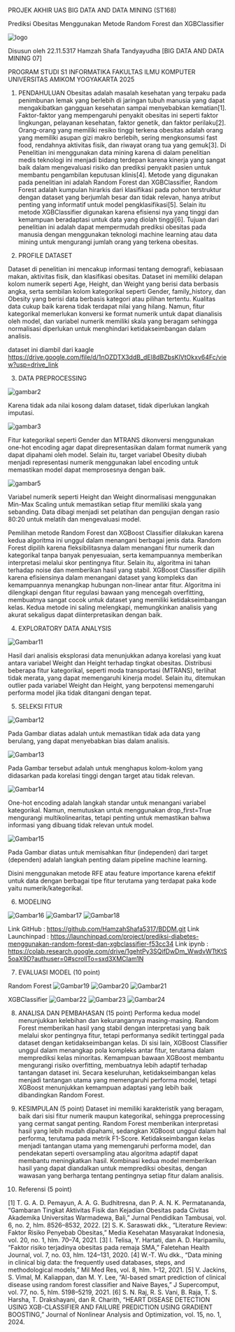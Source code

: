 PROJEK AKHIR UAS
BIG DATA AND DATA MINING (ST168)

Prediksi Obesitas Menggunakan Metode Random Forest dan XGBClassifier

![logo](1.png)


Disusun oleh
22.11.5317
Hamzah Shafa Tandyayudha
[BIG DATA AND DATA MINING 07]


PROGRAM STUDI S1 INFORMATIKA
FAKULTAS ILMU KOMPUTER
UNIVERSITAS AMIKOM YOGYAKARTA
2025



1.	PENDAHULUAN
Obesitas adalah masalah kesehatan yang terpaku pada penimbunan lemak yang berlebih di jaringan tubuh manusia yang dapat mengakibatkan gangguan kesehatan sampai menyebabkan kematian[1]. Faktor-faktor yang mempengaruhi penyakit obesitas ini seperti faktor lingkungan, pelayanan kesehatan, faktor genetik, dan faktor perilaku[2]. Orang-orang yang memiliki resiko tinggi terkena obesitas adalah orang yang memiliki asupan gizi makro berlebih, sering mengkonsumsi fast food, rendahnya aktivitas fisik, dan riwayat orang tua yang gemuk[3]. Di Penelitian ini menggunakan data mining karena di dalam penelitian medis teknologi ini menjadi bidang terdepan karena kinerja yang sangat baik dalam mengevaluasi risiko dan prediksi penyakit pasien untuk membantu pengambilan keputusan klinis[4]. 
Metode yang digunakan pada penelitian ini adalah Random Forest dan XGBClassifier, Random Forest adalah kumpulan hirarkis dari klasifikasi pada pohon terstruktur dengan dataset yang berjumlah besar dan tidak relevan, hanya atribut penting yang informatif untuk model pengklasifikasi[5]. Selain itu metode XGBClassifier digunakan karena efisiensi nya yang tinggi dan kemampuan beradaptasi untuk data yang diolah tinggi[6]. Tujuan dari penelitian ini adalah dapat mempermudah prediksi obesitas pada manusia dengan menggunakan teknologi machine learning atau data mining untuk mengurangi jumlah orang yang terkena obesitas.

2.	PROFILE DATASET 

Dataset di penelitian ini mencakup informasi tentang demografi, kebiasaan makan, aktivitas fisik, dan klasifikasi obesitas. Dataset ini memiliki delapan kolom numerik seperti Age, Height, dan Weight yang berisi data berbasis angka, serta sembilan kolom kategorikal seperti Gender, family_history, dan Obesity yang berisi data berbasis kategori atau pilihan tertentu. Kualitas data cukup baik karena tidak terdapat nilai yang hilang. Namun, fitur kategorikal memerlukan konversi ke format numerik untuk dapat dianalisis oleh model, dan variabel numerik memiliki skala yang beragam sehingga normalisasi diperlukan untuk menghindari ketidakseimbangan dalam analisis.

dataset ini diambil dari kaagle https://drive.google.com/file/d/1nOZDTX3ddB_dEl8dBZbsKlVtOkxv64Fc/view?usp=drive_link

3.	DATA PREPROCESSING
   
 ![gambar2](2.jpg)

Karena tidak ada nilai kosong dalam dataset, tidak diperlukan langkah imputasi.

 ![gambar3](3.png)

Fitur kategorikal seperti Gender dan MTRANS dikonversi menggunakan one-hot encoding agar dapat direpresentasikan dalam format numerik yang dapat dipahami oleh model. Selain itu, target variabel Obesity diubah menjadi representasi numerik menggunakan label encoding untuk memastikan model dapat memprosesnya dengan baik.

![gambar5](5.png)
   
Variabel numerik seperti Height dan Weight dinormalisasi menggunakan Min-Max Scaling untuk memastikan setiap fitur memiliki skala yang sebanding. Data dibagi menjadi set pelatihan dan pengujian dengan rasio 80:20 untuk melatih dan mengevaluasi model.	


Pemilihan metode Random Forest dan XGBoost Classifier dilakukan karena kedua algoritma ini unggul dalam menangani berbagai jenis data. Random Forest dipilih karena fleksibilitasnya dalam menangani fitur numerik dan kategorikal tanpa banyak penyesuaian, serta kemampuannya memberikan interpretasi melalui skor pentingnya fitur. Selain itu, algoritma ini tahan terhadap noise dan memberikan hasil yang stabil.
XGBoost Classifier dipilih karena efisiensinya dalam menangani dataset yang kompleks dan kemampuannya menangkap hubungan non-linear antar fitur. Algoritma ini dilengkapi dengan fitur regulasi bawaan yang mencegah overfitting, membuatnya sangat cocok untuk dataset yang memiliki ketidakseimbangan kelas. Kedua metode ini saling melengkapi, memungkinkan analisis yang akurat sekaligus dapat diinterpretasikan dengan baik.

4.	EXPLORATORY DATA ANALYSIS 

 ![Gambar11](11.png)
 
  

 

 

Hasil dari analisis eksplorasi data menunjukkan adanya korelasi yang kuat antara variabel Weight dan Height terhadap tingkat obesitas. Distribusi beberapa fitur kategorikal, seperti moda transportasi (MTRANS), terlihat tidak merata, yang dapat memengaruhi kinerja model. Selain itu, ditemukan outlier pada variabel Weight dan Height, yang berpotensi memengaruhi performa model jika tidak ditangani dengan tepat.

5.	SELEKSI FITUR 
 
![Gambar12](12.png)

Pada Gambar diatas adalah untuk memastikan tidak ada data yang berulang, yang dapat menyebabkan bias dalam analisis. 

![Gambar13](13.png) 

Pada Gambar tersebut adalah untuk menghapus kolom-kolom yang didasarkan pada korelasi tinggi dengan target atau tidak relevan. 

 ![Gambar14](14.png)

One-hot encoding adalah langkah standar untuk menangani variabel kategorikal. Namun, memutuskan untuk menggunakan drop_first=True mengurangi multikolinearitas, tetapi penting untuk memastikan bahwa informasi yang dibuang tidak relevan untuk model.

![Gambar15](15.png)
 
Pada Gambar diatas untuk memisahkan fitur (independen) dari target (dependen) adalah langkah penting dalam pipeline machine learning. 

Disini menggunakan metode RFE atau feature importance karena efektif untuk data dengan berbagai tipe fitur terutama yang terdapat paka kode yaitu numerik/kategorikal.

6.	MODELING 
 
 ![Gambar16](16.png) ![Gambar17](17.png) ![Gambar18](18.png)
 
Link GitHub		: https://github.com/HamzahShafa5317/BDDM.git
Link Launchinpad	: https://launchinpad.com/project/prediksi-diabetes-menggunakan-random-forest-dan-xgbclassifier-f53cc34
Link ipynb		: https://colab.research.google.com/drive/1gehtPy3SQifDwDm_WwdvWTtKtS5oaX9D?authuser=0#scrollTo=sxd3XMCIam1N

7.	EVALUASI MODEL (10 point)
  
Random Forest
   ![Gambar19](19.png) ![Gambar20](20.png) ![Gambar21](21.png) 
   
XGBClassifier
    ![Gambar22](22.png) ![Gambar23](23.png) ![Gambar24](24.png)
   

8.	ANALISA DAN PEMBAHASAN (15 point)
Performa kedua model menunjukkan kelebihan dan kekurangannya masing-masing. Random Forest memberikan hasil yang stabil dengan interpretasi yang baik melalui skor pentingnya fitur, tetapi performanya sedikit tertinggal pada dataset dengan ketidakseimbangan kelas. Di sisi lain, XGBoost Classifier unggul dalam menangkap pola kompleks antar fitur, terutama dalam memprediksi kelas minoritas. Kemampuan bawaan XGBoost membantu mengurangi risiko overfitting, membuatnya lebih adaptif terhadap tantangan dataset ini. Secara keseluruhan, ketidakseimbangan kelas menjadi tantangan utama yang memengaruhi performa model, tetapi XGBoost menunjukkan kemampuan adaptasi yang lebih baik dibandingkan Random Forest.

9.	KESIMPULAN (5 point)
Dataset ini memiliki karakteristik yang beragam, baik dari sisi fitur numerik maupun kategorikal, sehingga preprocessing yang cermat sangat penting. Random Forest memberikan interpretasi hasil yang lebih mudah dipahami, sedangkan XGBoost unggul dalam hal performa, terutama pada metrik F1-Score. Ketidakseimbangan kelas menjadi tantangan utama yang memengaruhi performa model, dan pendekatan seperti oversampling atau algoritma adaptif dapat membantu meningkatkan hasil. Kombinasi kedua model memberikan hasil yang dapat diandalkan untuk memprediksi obesitas, dengan wawasan yang berharga tentang pentingnya setiap fitur dalam analisis.

10.	 Referensi (5 point)

[1]	T. G. A. D. Pemayun, A. A. G. Budhitresna, dan P. A. N. K. Permatananda, “Gambaran Tingkat Aktivitas Fisik dan Kejadian Obesitas pada Civitas Akademika Universitas Warmadewa, Bali,” Jurnal Pendidikan Tambusai, vol. 6, no. 2, hlm. 8526–8532, 2022.
[2]	S. K. Saraswati dkk., “Literature Review: Faktor Risiko Penyebab Obesitas,” Media Kesehatan Masyarakat Indonesia, vol. 20, no. 1, hlm. 70–74, 2021.
[3]	I. Telisa, Y. Hartati, dan A. D. Haripamilu, “Faktor risiko terjadinya obesitas pada remaja SMA,” Faletehan Health Journal, vol. 7, no. 03, hlm. 124–131, 2020.
[4]	W.-T. Wu dkk., “Data mining in clinical big data: the frequently used databases, steps, and methodological models,” Mil Med Res, vol. 8, hlm. 1–12, 2021.
[5]	V. Jackins, S. Vimal, M. Kaliappan, dan M. Y. Lee, “AI-based smart prediction of clinical disease using random forest classifier and Naive Bayes,” J Supercomput, vol. 77, no. 5, hlm. 5198–5219, 2021.
[6]	S. N. Raj, R. S. Vani, B. Raja, T. S. Harsha, T. Drakshayani, dan R. Charith, “HEART DISEASE DETECTION USING XGB-CLASSIFIER AND FAILURE PREDICTION USING GRADIENT BOOSTING,” Journal of Nonlinear Analysis and Optimization, vol. 15, no. 1, 2024.
 
